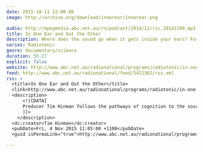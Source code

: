 ```yaml
---
date: 2015-10-11 12:00:00
image: http://archive.org/download/innerear/innerear.png

audio: http://mpegmedia.abc.net.au/rn/podcast/2014/11/ric_20141109.mp3
title: In One Ear and Out the Other
description: Where does the sound go when it gets inside your ears? For centuries philosophers and thinkers have puzzled over the nature of human perception – and in more recent times, neuroscientists and cognitive psychologists have sought to map out how our brains perform the functions that let us perceive and understand the world around us. Take a bizarre trip inside the brain of Danish documentary producer Tim Hinman, as he does his best to follow the pathways of cognition to the source – only to be confronted with a stranger and stranger inner universe.
series: Radiotonic
genre: documentary/science
duration: 55:27
explicit: false
website: http://www.abc.net.au/radionational/programs/radiotonic/in-one-ear-out-the-other/5861876
feed: http://www.abc.net.au/radionational/feed/5421362/rss.xml
rss: >
  <title>In One Ear and Out the Other</title>
  <link>http://www.abc.net.au/radionational/programs/radiotonic/in-one-ear-out-the-other/5861876</link>
  <description>
      <![CDATA[
      Producer Tim Hinman follows the pathways of cognition to the source – only to be confronted with a stranger and stranger inner universe.
      ]]>
    </description>
  <dc:creator>Tim Hinman</dc:creator>
  <pubDate>Fri, 4 Nov 2015 11:05:00 +1100</pubDate>
  <guid isPermaLink="true">http://www.abc.net.au/radionational/programs/radiotonic/in-one-ear-out-the-other/5861876</guid>

---
```

